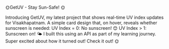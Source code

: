 🌞GetUV - Stay Sun-Safe! 🌞


Introducing GetUV, my latest project that shows real-time UV index updates for Visakhapatnam. A simple card design that, on hover, reveals whether sunscreen is needed: UV Index = 0: No sunscreen! 😊 UV Index > 1: Sunscreen on! 🌤️ I built this using an API as part of my learning journey. Super excited about how it turned out! Check it out! 🌞
